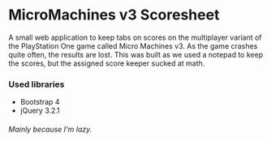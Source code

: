 # MicroMachines v3 Scoresheet #
A small web application to keep tabs on scores on the multiplayer variant of the PlayStation One game called Micro Machines v3. As the game crashes quite often, the results are lost. This was built as we used a notepad to keep the scores, but the assigned score keeper sucked at math. 

### Used libraries ###
* Bootstrap 4
* jQuery 3.2.1
###### Mainly because I'm lazy. ######
